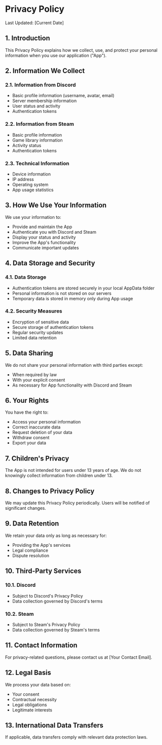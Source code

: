 # Privacy Policy

Last Updated: [Current Date]

## 1. Introduction

This Privacy Policy explains how we collect, use, and protect your personal information when you use our application ("App").

## 2. Information We Collect

### 2.1. Information from Discord
- Basic profile information (username, avatar, email)
- Server membership information
- User status and activity
- Authentication tokens

### 2.2. Information from Steam
- Basic profile information
- Game library information
- Activity status
- Authentication tokens

### 2.3. Technical Information
- Device information
- IP address
- Operating system
- App usage statistics

## 3. How We Use Your Information

We use your information to:
- Provide and maintain the App
- Authenticate you with Discord and Steam
- Display your status and activity
- Improve the App's functionality
- Communicate important updates

## 4. Data Storage and Security

### 4.1. Data Storage
- Authentication tokens are stored securely in your local AppData folder
- Personal information is not stored on our servers
- Temporary data is stored in memory only during App usage

### 4.2. Security Measures
- Encryption of sensitive data
- Secure storage of authentication tokens
- Regular security updates
- Limited data retention

## 5. Data Sharing

We do not share your personal information with third parties except:
- When required by law
- With your explicit consent
- As necessary for App functionality with Discord and Steam

## 6. Your Rights

You have the right to:
- Access your personal information
- Correct inaccurate data
- Request deletion of your data
- Withdraw consent
- Export your data

## 7. Children's Privacy

The App is not intended for users under 13 years of age. We do not knowingly collect information from children under 13.

## 8. Changes to Privacy Policy

We may update this Privacy Policy periodically. Users will be notified of significant changes.

## 9. Data Retention

We retain your data only as long as necessary for:
- Providing the App's services
- Legal compliance
- Dispute resolution

## 10. Third-Party Services

### 10.1. Discord
- Subject to Discord's Privacy Policy
- Data collection governed by Discord's terms

### 10.2. Steam
- Subject to Steam's Privacy Policy
- Data collection governed by Steam's terms

## 11. Contact Information

For privacy-related questions, please contact us at [Your Contact Email].

## 12. Legal Basis

We process your data based on:
- Your consent
- Contractual necessity
- Legal obligations
- Legitimate interests

## 13. International Data Transfers

If applicable, data transfers comply with relevant data protection laws. 